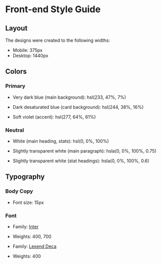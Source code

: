 # Front-end Style Guide

## Layout

The designs were created to the following widths:

- Mobile: 375px
- Desktop: 1440px

## Colors

### Primary

- Very dark blue (main background): hsl(233, 47%, 7%) 
<!-- done -->
- Dark desaturated blue (card background): hsl(244, 38%, 16%)
<!-- done -->
- Soft violet (accent): hsl(277, 64%, 61%)

### Neutral

- White (main heading, stats): hsl(0, 0%, 100%)
<!-- done -->
- Slightly transparent white (main paragraph): hsla(0, 0%, 100%, 0.75)
<!-- done -->
- Slightly transparent white (stat headings): hsla(0, 0%, 100%, 0.6)

## Typography

### Body Copy

- Font size: 15px
<!-- done -->

### Font

- Family: [Inter](https://fonts.google.com/specimen/Inter)
- Weights: 400, 700

- Family: [Lexend Deca](https://fonts.google.com/specimen/Lexend+Deca)
- Weights: 400
